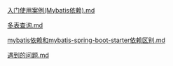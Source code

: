  [入门使用案例(Mybatis依赖).md](入门使用案例(Mybatis依赖).md) 

[多表查询.md](多表查询.md) 

[mybatis依赖和mybatis-spring-boot-starter依赖区别.md](mybatis依赖和mybatis-spring-boot-starter依赖区别.md) 

[遇到的问题.md](遇到的问题.md) 